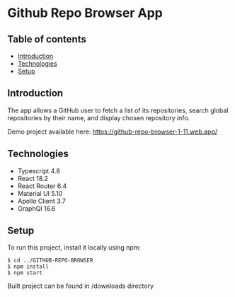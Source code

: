 # Github Repo Browser App

## Table of contents

- [Introduction](#introduction)
- [Technologies](#technologies)
- [Setup](#setup)

## Introduction

The app allows a GitHub user to fetch a list of its repositories, search global repositories by their name, and display chosen repository info.

Demo project available here: https://github-repo-browser-1-11.web.app/

## Technologies

- Typescript 4.8
- React 18.2
- React Router 6.4
- Material UI 5.10
- Apollo Client 3.7
- GraphQl 16.6

## Setup

To run this project, install it locally using npm:

```
$ cd ../GITHUB-REPO-BROWSER
$ npm install
$ npm start
```

Built project can be found in /downloads directory
